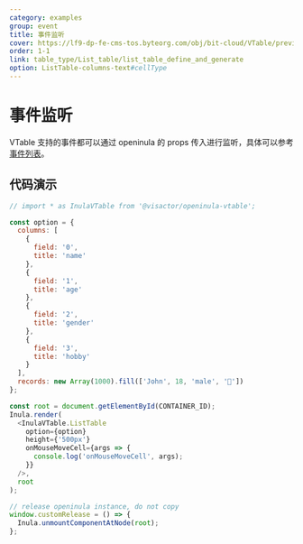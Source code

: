 ```yaml
---
category: examples
group: event
title: 事件监听
cover: https://lf9-dp-fe-cms-tos.byteorg.com/obj/bit-cloud/VTable/preview/react-default-new.png
order: 1-1
link: table_type/List_table/list_table_define_and_generate
option: ListTable-columns-text#cellType
---
```


# 事件监听

VTable 支持的事件都可以通过 openinula 的 props 传入进行监听，具体可以参考[事件列表](<[../api/event](https://www.visactor.io/vtable/guide/Developer_Ecology/openinula#%E4%BA%8B%E4%BB%B6%E7%BB%91%E5%AE%9A)>)。

## 代码演示

```javascript livedemo template=vtable-openinula
// import * as InulaVTable from '@visactor/openinula-vtable';

const option = {
  columns: [
    {
      field: '0',
      title: 'name'
    },
    {
      field: '1',
      title: 'age'
    },
    {
      field: '2',
      title: 'gender'
    },
    {
      field: '3',
      title: 'hobby'
    }
  ],
  records: new Array(1000).fill(['John', 18, 'male', '🏀'])
};

const root = document.getElementById(CONTAINER_ID);
Inula.render(
  <InulaVTable.ListTable
    option={option}
    height={'500px'}
    onMouseMoveCell={args => {
      console.log('onMouseMoveCell', args);
    }}
  />,
  root
);

// release openinula instance, do not copy
window.customRelease = () => {
  Inula.unmountComponentAtNode(root);
};
```
